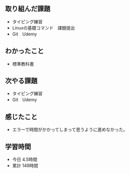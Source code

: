 ## 取り組んだ課題
- タイピング練習
- Linuxの基礎コマンド　課題提出
- Git　Udemy
## わかったこと
- 標準教科書
## 次やる課題
- タイピング練習
- Git　Udemy
## 感じたこと
- エラーで時間がかかってしまって思うように進めなかった。
## 学習時間
- 今日 4.5時間
- 累計 149時間

